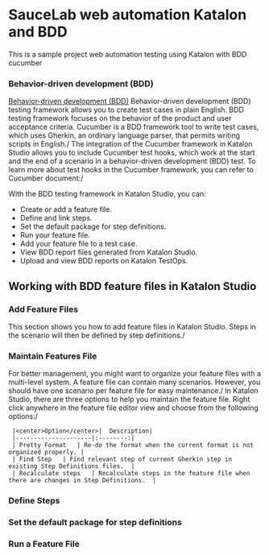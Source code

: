 # SauceLab web automation Katalon and BDD
This is a sample project web automation testing using Katalon with BDD cucumber

### Behavior-driven development (BDD)
[Behavior-driven development (BDD)](https://docs.katalon.com/docs/general-information/supported-integration/supported-integration-overview/bdd-testing-framework-cucumber-integration-overview) Behavior-driven development (BDD) testing framework allows you to create test cases in plain English. BDD testing framework focuses on the behavior of the product and user acceptance criteria. Cucumber is a BDD framework tool to write test cases, which uses Gherkin, an ordinary language parser, that permits writing scripts in English./
The integration of the Cucumber framework in Katalon Studio allows you to include Cucumber test hooks, which work at the start and the end of a scenario in a behavior-driven development (BDD) test. To learn more about test hooks in the Cucumber framework, you can refer to Cucumber document:/

With the BDD testing framework in Katalon Studio, you can:

* Create or add a feature file.
* Define and link steps.
* Set the default package for step definitions.
* Run your feature file.
* Add your feature file to a test case.
* View BDD report files generated from Katalon Studio.
* Upload and view BDD reports on Katalon TestOps.

## Working with BDD feature files in Katalon Studio
### Add Feature Files
This section shows you how to add feature files in Katalon Studio. Steps in the scenario will then be defined by step definitions./
### Maintain Features File
For better management, you might want to organize your feature files with a multi-level system. A feature file can contain many scenarios. However, you should have one scenario per feature file for easy maintenance./
In Katalon Studio, there are three options to help you maintain the feature file. Right click anywhere in the feature file editor view and choose from the following options:/

     |<center>Option</center>|  Description|
     |---------------------|:--------:|
     | Pretty Format   | Re-do the format when the current format is not organized properly. |
     | Find Step   | Find relevant step of current Gherkin step in existing Step Definitions files.  |
     | Recalculate steps   | Recalculate steps in the feature file when there are changes in Step Definitions.  |
         
### Define Steps
### Set the default package for step definitions
### Run a Feature File